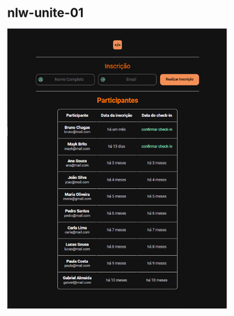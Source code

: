 # nlw-unite-01

<div aling="center">
  <img src="https://github.com/TbrunoK/nlw-unite-01/blob/main/assets/end.png?raw=true">
  
</div>
